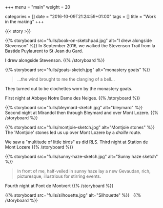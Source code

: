 +++
menu = "main"
weight = 20

categories = []
date = "2016-10-09T21:24:59+01:00"
tags = []
title = "Work in the making"
+++

{{< story >}}

<div class="gallery">
{{% storyboard src="fulls/book-on-sketchpad.jpg" alt="I drew alongside Stevenson" %}}
  In September 2016, we walked the Stevenson Trail from la Bastide Puylaurent to St Jean du Gard.

  I drew alongside Stevenson.
{{% /storyboard %}}

{{% storyboard src="fulls/goats-sketch.jpg" alt="monastery goats" %}}
  > …the wind brought to me the clanging of a bell…

  They turned out to be clochettes worn by the monastery goats.

  First night at Abbaye Notre Dame des Neiges.
{{% /storyboard %}}

{{% storyboard src="fulls/bleymard-sketch.jpg" alt="bleymard" %}}
  Second night at Mirandol then through Bleymard and over Mont Lozere.
{{% /storyboard %}}

{{% storyboard src="fulls/montjoie-sketch.jpg" alt="Montjoie stones" %}}
  The 'Montjoie' stones led us up over Mont Lozere by a _draille_ route.

  We saw a "multitude of little birds" as did RLS. Third night at Station de Mont Lozere
{{% /storyboard %}}

{{% storyboard src="fulls/sunny-haze-sketch.jpg" alt="Sunny haze sketch" %}}
  > In front of me, half-veiled in sunny haze lay a new Gevaudan, rich, picturesque, illustrious for stirring events.

  Fourth night at Pont de Montvert
{{% /storyboard %}}

{{% storyboard src="fulls/silhouette.jpg" alt="Silhouette" %}}
&nbsp;
{{% /storyboard %}}

</div>
